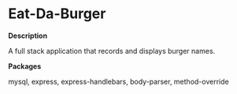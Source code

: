 # Eat-Da-Burger

**Description**

A full stack application that records and displays burger names.

**Packages**

mysql, express, express-handlebars, body-parser, method-override

